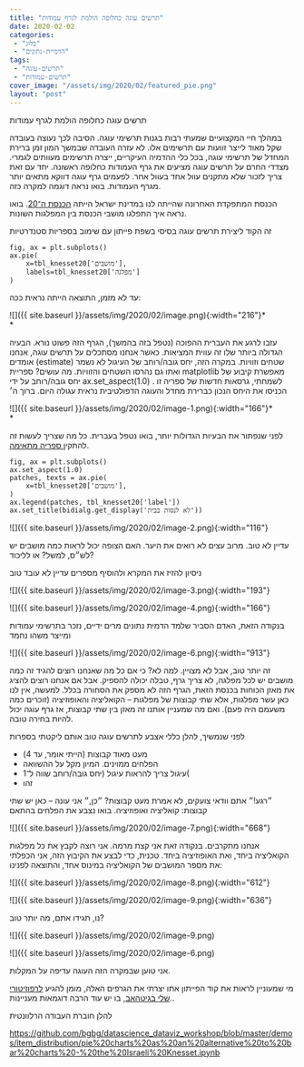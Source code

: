 ```yaml
---
title: "תרשים עוגה כחלופה הולמת לגרף עמודות"
date: 2020-02-02
categories: 
 - "בלוג"
 - "הדמיית-נתונים"
tags: 
 - "תרשים-עוגה"
 - "תרשים-עמודות"
cover_image: "/assets/img/2020/02/featured_pie.png"
layout: "post"
---
```


תרשים עוגה כחלופה הולמת לגרף עמודות

במהלך חיי המקצועיים שמעתי רבות בגנות תרשימי עוגה. הסיבה לכך נעוצה בעובדה שקל מאוד לייצר זוועות עם תרשימים אלו. לא עזרה העובדה שבמשך המון זמן ברירת המחדל של תרשימי עוגה, בכל כלי ההדמיה העיקריים, ייצרה תרשימים מעוותים לגמרי. מצדדי החרם על תרשים עוגה מציעים את גרף העמודות כחלופה ראשונה. יחד עם זאת צריך לזכור שלא מתקנים עוול אחד בעוול אחר. לפעמים גרף עוגה דווקא מתאים יותר מגרף העמודות. בואו נראה דוגמה למקרה כזה.

הכנסת המתפקדת האחרונה שהייתה לנו במדינת ישראל הייתה [הכנסת ה־20](https://he.wikipedia.org/wiki/%D7%94%D7%9B%D7%A0%D7%A1%D7%AA_%D7%94%D7%A2%D7%A9%D7%A8%D7%99%D7%9D). בואו נראה איך התפלגו מושבי הכנסת בין המפלגות השונות.

זה הקוד ליצירת תרשים עוגה בסיסי בשפת פייתון עם שימוב בספריות סטנדרטיות

    fig, ax = plt.subplots()
    ax.pie(
        x=tbl_knesset20['מושבים'],
        labels=tbl_knesset20['מפלגה']
    )

עד לא מזמן, התוצאה הייתה נראית ככה:

![]({{ site.baseurl }}/assets/img/2020/02/image.png){:width="216"}*  
*

עזבו לרגע את העברית ההפוכה (נטפל בזה בהמשך), הגרף הזה פשוט נורא. הבעיה הגדולה ביותר שלו זה עווית המציאות. כאשר אנחנו מסתכלים על תרשים עוגה, אנחנו אומדים (estimate) שטחים וזוויות. במקרה הזה, יחס גובה/רוחב של העיגול לא נשמר ואתו גם נהרסו השטחים והזוויות. מה עושים?  ספריית matplotlib  מאפשרת קיבוע של יחס גובה/רוחב על ידי ax.set_aspect(1.0) . לשמחתי, גרסאות חדשות של ספריה זו הכניסו את היחס הנכון כברירת מחדל והעוגה הדפולטיבית נראית עגולה היום. ברוך ה׳

![]({{ site.baseurl }}/assets/img/2020/02/image-1.png){:width="166"}*  
*

לפני שנפתור את הבעיות הגדולות יותר, בואו נטפל בעברית. כל מה שצריך לעשות זה להתקי[ן ספריה מתאימה](https://pypi.org/project/python-bidi/).

    fig, ax = plt.subplots()
    ax.set_aspect(1.0)
    patches, texts = ax.pie(
        x=tbl_knesset20['מושבים'],
    )
    ax.legend(patches, tbl_knesset20['label'])
    ax.set_title(bidialg.get_display('לא לנסות בבית'))

![]({{ site.baseurl }}/assets/img/2020/02/image-2.png){:width="116"}

עדיין לא טוב. מרוב עצים לא רואים את היער. האם הצופה יכול לראות כמה מושבים יש לש״ס, למשל? או לליכוד?

ניסיון להזיז את המקרא ולהוסיף מספרים עדיין לא עובד טוב

![]({{ site.baseurl }}/assets/img/2020/02/image-3.png){:width="193"}

![]({{ site.baseurl }}/assets/img/2020/02/image-4.png){:width="166"}

בנקודה הזאת, האדם הסביר שלמד הדמית נתונים מרים ידיים, נזכר בתרשימי עמודות ומייצר משהו נחמד

![]({{ site.baseurl }}/assets/img/2020/02/image-6.png){:width="913"}

זה יותר טוב, אבל לא מצויין. למה לא? כי אם כל מה שאנחנו רוצים להגיד זה כמה מושבים יש לכל מפלגה, לא צריך גרף, טבלה יכולה להספיק. אבל אם אנחנו רוצים להציג את מאזן הכוחות בכנסת הזאת, הגרף הזה לא מספק את הסחורה בכלל. למעשה, אין לנו כאן עשר מפלגות, אלא שתי קבוצות של מפלגות – הקואליציה והאופוזיציה (זוכרים כמה משעמם היה פעם). ואם מה שמעניין אותנו זה מאזן בין שתי קבוצות, אז גרף עוגה יכול להיות בחירה טובה.

לפני שנמשיך, להלן כללי אצבע לתרשים עוגה טוב אותם ליקטתי בספרות

* מעט מאוד קבוצות (הייתי אומר, עד 4)  
* הפלחים ממוינים. המיון מקל על ההשוואה  
* עיגול צריך להראות עיגול (יחס גובה/רוחב שווה ל־1(  
* זהו

״רגע!״ אתם וודאי צועקים, לא אמרת מעט קבוצות?  ״כן,״ אני עונה – כאן יש שתי קבוצות: קואליציה ואופוזיציה. בואו נצבע את הפלחים בהתאם

![]({{ site.baseurl }}/assets/img/2020/02/image-7.png){:width="668"}

אנחנו מתקרבים. בנקודה זאת אני קצת מרמה. אני רוצה לקבץ את כל מפלגות הקואליציה ביחד, ואת האופוזיציה ביחד. טכנית, כדי לבצע את הקיבוץ הזה, אני הכפלתי את מספר המושבים של הקואליציה במינוס אחד, והתוצאה לפנינו:

![]({{ site.baseurl }}/assets/img/2020/02/image-8.png){:width="612"}

![]({{ site.baseurl }}/assets/img/2020/02/image-9.png){:width="636"}

נו, תגידו אתם, מה יותר טוב?

![]({{ site.baseurl }}/assets/img/2020/02/image-9.png)

![]({{ site.baseurl }}/assets/img/2020/02/image-6.png)

אני טוען שבמקרה הזה העוגה עדיפה על המקלות.

מי שמעוניין לראות את קוד הפייתון אתו יצרתי את הגרפים האלה, מומן להגיע [לרפוזיטורי שלי בגיטהאב](https://github.com/bgbg/datascience_dataviz_workshop), בו יש עוד הרבה דוגמאות מעניינות..

להלן חוברת העבודה הרלוונטית

<https://github.com/bgbg/datascience_dataviz_workshop/blob/master/demos/item_distribution/pie%20charts%20as%20an%20alternative%20to%20bar%20charts%20-%20the%20Israeli%20Knesset.ipynb>
